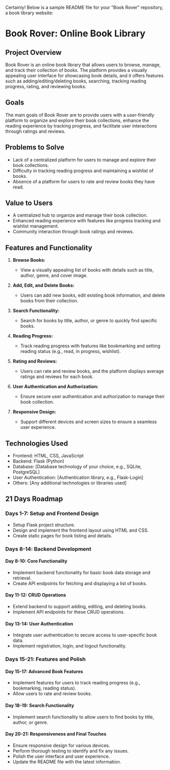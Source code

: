 Certainly! Below is a sample README file for your "Book Rover" repository, a book library website:

# Book Rover: Online Book Library

## Project Overview

Book Rover is an online book library that allows users to browse, manage, and track their collection of books. The platform provides a visually appealing user interface for showcasing book details, and it offers features such as adding/editing/deleting books, searching, tracking reading progress, rating, and reviewing books.

## Goals

The main goals of Book Rover are to provide users with a user-friendly platform to organize and explore their book collections, enhance the reading experience by tracking progress, and facilitate user interactions through ratings and reviews.

## Problems to Solve

- Lack of a centralized platform for users to manage and explore their book collections.
- Difficulty in tracking reading progress and maintaining a wishlist of books.
- Absence of a platform for users to rate and review books they have read.

## Value to Users

- A centralized hub to organize and manage their book collection.
- Enhanced reading experience with features like progress tracking and wishlist management.
- Community interaction through book ratings and reviews.

## Features and Functionality

1. **Browse Books:**
   - View a visually appealing list of books with details such as title, author, genre, and cover image.

2. **Add, Edit, and Delete Books:**
   - Users can add new books, edit existing book information, and delete books from their collection.

3. **Search Functionality:**
   - Search for books by title, author, or genre to quickly find specific books.

4. **Reading Progress:**
   - Track reading progress with features like bookmarking and setting reading status (e.g., read, in progress, wishlist).

5. **Rating and Reviews:**
   - Users can rate and review books, and the platform displays average ratings and reviews for each book.

6. **User Authentication and Authorization:**
   - Ensure secure user authentication and authorization to manage their book collection.

7. **Responsive Design:**
   - Support different devices and screen sizes to ensure a seamless user experience.

## Technologies Used

- Frontend: HTML, CSS, JavaScript
- Backend: Flask (Python)
- Database: [Database technology of your choice, e.g., SQLite, PostgreSQL]
- User Authentication: [Authentication library, e.g., Flask-Login]
- Others: [Any additional technologies or libraries used]


## 21 Days Roadmap

### Days 1-7: Setup and Frontend Design
- Setup Flask project structure.
- Design and implement the frontend layout using HTML and CSS.
- Create static pages for book listing and details.

### Days 8-14: Backend Development

#### Day 8-10: Core Functionality
- Implement backend functionality for basic book data storage and retrieval.
- Create API endpoints for fetching and displaying a list of books.

#### Day 11-12: CRUD Operations
- Extend backend to support adding, editing, and deleting books.
- Implement API endpoints for these CRUD operations.

#### Day 13-14: User Authentication
- Integrate user authentication to secure access to user-specific book data.
- Implement registration, login, and logout functionality.

### Days 15-21: Features and Polish

#### Day 15-17: Advanced Book Features
- Implement features for users to track reading progress (e.g., bookmarking, reading status).
- Allow users to rate and review books.

#### Day 18-19: Search Functionality
- Implement search functionality to allow users to find books by title, author, or genre.

#### Day 20-21: Responsiveness and Final Touches
- Ensure responsive design for various devices.
- Perform thorough testing to identify and fix any issues.
- Polish the user interface and user experience.
- Update the README file with the latest information.


